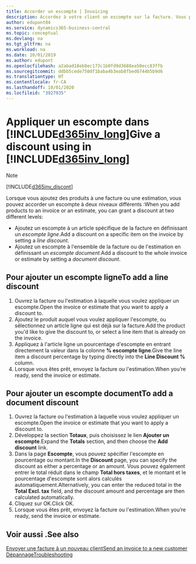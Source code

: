 ```yaml
---
title: Accorder un escompte | Invoicing
description: Accordez à votre client un escompte sur la facture. Vous pouvez accorder un escompte à l'ensemble du document ou à des lignes spécifiques.
author: edupont04
ms.service: dynamics365-business-central
ms.topic: conceptual
ms.devlang: na
ms.tgt_pltfrm: na
ms.workload: na
ms.date: 10/01/2019
ms.author: edupont
ms.openlocfilehash: a2abad18eb8ec173c1b0fd9d3688ea50ecc83ffb
ms.sourcegitcommit: ddbb5cede750df1baba4b3eab8fbed6744b5b9d6
ms.translationtype: HT
ms.contentlocale: fr-CA
ms.lasthandoff: 10/01/2020
ms.locfileid: "3927935"
---
```

# <a name="give-a-discount-using-in-d365inv_long"></a><span data-ttu-id="b721a-104">Appliquer un escompte dans [!INCLUDE[d365inv_long](includes/d365inv_long.md)]</span><span class="sxs-lookup"><span data-stu-id="b721a-104">Give a discount using in [!INCLUDE[d365inv_long](includes/d365inv_long.md)]</span></span>
> [!Note]
> [!INCLUDE[d365inv_discont](includes/d365inv_discont.md)]

<span data-ttu-id="b721a-105">Lorsque vous ajoutez des produits à une facture ou une estimation, vous pouvez accorder un escompte à deux niveaux différents :</span><span class="sxs-lookup"><span data-stu-id="b721a-105">When you add products to an invoice or an estimate, you can grant a discount at two different levels:</span></span>  

- <span data-ttu-id="b721a-106">Ajoutez un escompte à un article spécifique de la facture en définissant un *escompte ligne*.</span><span class="sxs-lookup"><span data-stu-id="b721a-106">Add a discount on a specific item on the invoice by setting a *line discount*.</span></span>
- <span data-ttu-id="b721a-107">Ajoutez un escompte à l'ensemble de la facture ou de l'estimation en définissant un *escompte document*.</span><span class="sxs-lookup"><span data-stu-id="b721a-107">Add a discount to the whole invoice or estimate by setting a *document discount*.</span></span>

## <a name="to-add-a-line-discount"></a><span data-ttu-id="b721a-108">Pour ajouter un escompte ligne</span><span class="sxs-lookup"><span data-stu-id="b721a-108">To add a line discount</span></span>

1. <span data-ttu-id="b721a-109">Ouvrez la facture ou l'estimation à laquelle vous voulez appliquer un escompte.</span><span class="sxs-lookup"><span data-stu-id="b721a-109">Open the invoice or estimate that you want to apply a discount to.</span></span>  
2. <span data-ttu-id="b721a-110">Ajoutez le produit auquel vous voulez appliquer l'escompte, ou sélectionnez un article ligne qui est déjà sur la facture.</span><span class="sxs-lookup"><span data-stu-id="b721a-110">Add the product you'd like to give the discount to, or select a line item that is already on the invoice.</span></span>  
3. <span data-ttu-id="b721a-111">Appliquez à l'article ligne un pourcentage d'escompte en entrant directement la valeur dans la colonne **% escompte ligne**.</span><span class="sxs-lookup"><span data-stu-id="b721a-111">Give the line item a discount percentage by typing directly into the **Line Discount %** column.</span></span>  
4. <span data-ttu-id="b721a-112">Lorsque vous êtes prêt, envoyez la facture ou l'estimation.</span><span class="sxs-lookup"><span data-stu-id="b721a-112">When you’re ready, send the invoice or estimate.</span></span>  

## <a name="to-add-a-document-discount"></a><span data-ttu-id="b721a-113">Pour ajouter un escompte document</span><span class="sxs-lookup"><span data-stu-id="b721a-113">To add a document discount</span></span>

1. <span data-ttu-id="b721a-114">Ouvrez la facture ou l'estimation à laquelle vous voulez appliquer un escompte.</span><span class="sxs-lookup"><span data-stu-id="b721a-114">Open the invoice or estimate that you want to apply a discount to.</span></span>  
2. <span data-ttu-id="b721a-115">Développez la section **Totaux**, puis choisissez le lien **Ajouter un escompte**.</span><span class="sxs-lookup"><span data-stu-id="b721a-115">Expand the **Totals** section, and then choose the **Add discount** link.</span></span>  
3. <span data-ttu-id="b721a-116">Dans la page **Escompte**, vous pouvez spécifier l'escompte en pourcentage ou montant.</span><span class="sxs-lookup"><span data-stu-id="b721a-116">In the **Discount** page, you can specify the discount as either a percentage or an amount.</span></span> <span data-ttu-id="b721a-117">Vous pouvez également entrer le total réduit dans le champ **Total hors taxes**, et le montant et le pourcentage d'escompte sont alors calculés automatiquement.</span><span class="sxs-lookup"><span data-stu-id="b721a-117">Alternatively, you can enter the reduced total in the **Total Excl. tax** field, and the discount amount and percentage are then calculated automatically.</span></span>  
4. <span data-ttu-id="b721a-118">Cliquez sur OK.</span><span class="sxs-lookup"><span data-stu-id="b721a-118">Click OK.</span></span>  
5. <span data-ttu-id="b721a-119">Lorsque vous êtes prêt, envoyez la facture ou l'estimation.</span><span class="sxs-lookup"><span data-stu-id="b721a-119">When you’re ready, send the invoice or estimate.</span></span>  

## <a name="see-also"></a><span data-ttu-id="b721a-120">Voir aussi .</span><span class="sxs-lookup"><span data-stu-id="b721a-120">See also</span></span>

[<span data-ttu-id="b721a-121">Envoyer une facture à un nouveau client</span><span class="sxs-lookup"><span data-stu-id="b721a-121">Send an invoice to a new customer</span></span>](send-invoice.md)  
[<span data-ttu-id="b721a-122">Dépannage</span><span class="sxs-lookup"><span data-stu-id="b721a-122">Troubleshooting</span></span>](about-troubleshooting.md)  
